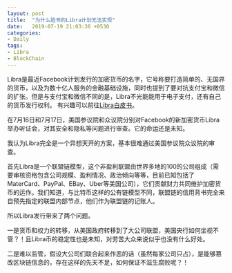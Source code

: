 ```yaml
---
layout: post
title:  "为什么脸书的Libra计划无法实现"
date:   2019-07-19 21:03:36 +0530
categories:
- Daily
tags:
- Libra
- BlockChain
---
```


Libra是最近Facebook计划发行的加密货币的名字，它号称要打造简单的、无国界的货币，以及为数十亿人服务的金融基础设施，同时也提到了要对抗支付宝和微信的扩张。但是与支付宝和微信不同的是，Libra不光能能用于电子支付，还有自己的货币发行权利。
有兴趣可以前往[Libra白皮书](https://libra.org/en-US/white-paper/?noredirect=en-US)。

在7月16日和7月17日，美国参议院和众议院分别对Facebook的新加密货币Libra举办听证会，对其安全和隐私等问题进行审查。它的命运还是未知。

我认为Libra完全是一个异想天开的方案，基本很难通过美国参议院众议院的审查。

首先Libra是一个联盟链模型，这个非盈利联盟由世界多地的100的公司组成（需要审核资格包含公司规模、盈利情况、政治倾向等等，目前已知包括了MaterCard、PayPal、EBay、Uber等美国公司），它们贡献财力共同维护加密货币的运作。我们知道，与比特币这样的公有链模型不同，联盟链的信用背书完全来自预先指定的联盟内部节点，他们作为联盟链的记账人。

所以Libra发行带来了两个问题。

一是货币和权力的转移，从美国政府转移到了大公司联盟，美国央行如何坐视不管？！且Libra币的稳定性也是未知，对劳苦大众来说似乎也没有什么好处。

二是难以监管，假设大公司们联合起来作恶的话（虽然每家公司只占），是能够篡改区块链信息的，存在这样的先天不足，如何保证不滋生腐败呢？！
